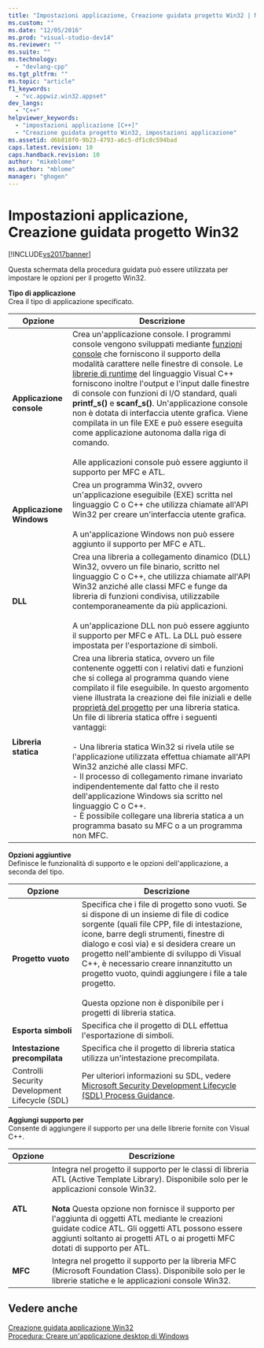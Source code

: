 ```yaml
---
title: "Impostazioni applicazione, Creazione guidata progetto Win32 | Microsoft Docs"
ms.custom: ""
ms.date: "12/05/2016"
ms.prod: "visual-studio-dev14"
ms.reviewer: ""
ms.suite: ""
ms.technology: 
  - "devlang-cpp"
ms.tgt_pltfrm: ""
ms.topic: "article"
f1_keywords: 
  - "vc.appwiz.win32.appset"
dev_langs: 
  - "C++"
helpviewer_keywords: 
  - "impostazioni applicazione [C++]"
  - "Creazione guidata progetto Win32, impostazioni applicazione"
ms.assetid: d6b818f0-9b23-4793-a6c5-df1c8c594bad
caps.latest.revision: 10
caps.handback.revision: 10
author: "mikeblome"
ms.author: "mblome"
manager: "ghogen"
---
```

# Impostazioni applicazione, Creazione guidata progetto Win32
[!INCLUDE[vs2017banner](../assembler/inline/includes/vs2017banner.md)]

Questa schermata della procedura guidata può essere utilizzata per impostare le opzioni per il progetto Win32.  
  
 **Tipo di applicazione**  
 Crea il tipo di applicazione specificato.  
  
|Opzione|Descrizione|  
|-------------|-----------------|  
|**Applicazione console**|Crea un'applicazione console.  I programmi console vengono sviluppati mediante [funzioni console](https://msdn.microsoft.com/en-us/library/ms813137.aspx) che forniscono il supporto della modalità carattere nelle finestre di console.  Le [librerie di runtime](../c-runtime-library/c-run-time-library-reference.md) del linguaggio Visual C\+\+ forniscono inoltre l'output e l'input dalle finestre di console con funzioni di I\/O standard, quali **printf\_s\(\)** e **scanf\_s\(\)**.  Un'applicazione console non è dotata di interfaccia utente grafica.  Viene compilata in un file EXE e può essere eseguita come applicazione autonoma dalla riga di comando.<br /><br /> Alle applicazioni console può essere aggiunto il supporto per MFC e ATL.|  
|**Applicazione Windows**|Crea un programma Win32,  ovvero un'applicazione eseguibile \(EXE\) scritta nel linguaggio C o C\+\+ che utilizza chiamate all'API Win32 per creare un'interfaccia utente grafica.<br /><br /> A un'applicazione Windows non può essere aggiunto il supporto per MFC e ATL.|  
|**DLL**|Crea una libreria a collegamento dinamico \(DLL\) Win32,  ovvero un file binario, scritto nel linguaggio C o C\+\+, che utilizza chiamate all'API Win32 anziché alle classi MFC e funge da libreria di funzioni condivisa, utilizzabile contemporaneamente da più applicazioni.<br /><br /> A un'applicazione DLL non può essere aggiunto il supporto per MFC e ATL.  La DLL può essere impostata per l'esportazione di simboli.|  
|**Libreria statica**|Crea una libreria statica,  ovvero un file contenente oggetti con i relativi dati e funzioni che si collega al programma quando viene compilato il file eseguibile.  In questo argomento viene illustrata la creazione dei file iniziali e delle [proprietà del progetto](../ide/property-pages-visual-cpp.md) per una libreria statica.  Un file di libreria statica offre i seguenti vantaggi:<br /><br /> -   Una libreria statica Win32 si rivela utile se l'applicazione utilizzata effettua chiamate all'API Win32 anziché alle classi MFC.<br />-   Il processo di collegamento rimane invariato indipendentemente dal fatto che il resto dell'applicazione Windows sia scritto nel linguaggio C o C\+\+.<br />-   È possibile collegare una libreria statica a un programma basato su MFC o a un programma non MFC.|  
  
 **Opzioni aggiuntive**  
 Definisce le funzionalità di supporto e le opzioni dell'applicazione, a seconda del tipo.  
  
|Opzione|Descrizione|  
|-------------|-----------------|  
|**Progetto vuoto**|Specifica che i file di progetto sono vuoti.  Se si dispone di un insieme di file di codice sorgente \(quali file CPP, file di intestazione, icone, barre degli strumenti, finestre di dialogo e così via\) e si desidera creare un progetto nell'ambiente di sviluppo di Visual C\+\+, è necessario creare innanzitutto un progetto vuoto, quindi aggiungere i file a tale progetto.<br /><br /> Questa opzione non è disponibile per i progetti di libreria statica.|  
|**Esporta simboli**|Specifica che il progetto di DLL effettua l'esportazione di simboli.|  
|**Intestazione precompilata**|Specifica che il progetto di libreria statica utilizza un'intestazione precompilata.|  
|Controlli Security Development Lifecycle \(SDL\)|Per ulteriori informazioni su SDL, vedere [Microsoft Security Development Lifecycle \(SDL\)  Process Guidance](84aed186-1d75-4366-8e61-8d258746bopq).|  
  
 **Aggiungi supporto per**  
 Consente di aggiungere il supporto per una delle librerie fornite con Visual C\+\+.  
  
|Opzione|Descrizione|  
|-------------|-----------------|  
|**ATL**|Integra nel progetto il supporto per le classi di libreria ATL \(Active Template Library\).  Disponibile solo per le applicazioni console Win32.<br /><br /> **Nota** Questa opzione non fornisce il supporto per l'aggiunta di oggetti ATL mediante le creazioni guidate codice ATL.  Gli oggetti ATL possono essere aggiunti soltanto ai progetti ATL o ai progetti MFC dotati di supporto per ATL.|  
|**MFC**|Integra nel progetto il supporto per la libreria MFC \(Microsoft Foundation Class\).  Disponibile solo per le librerie statiche e le applicazioni console Win32.|  
  
## Vedere anche  
 [Creazione guidata applicazione Win32](../windows/win32-application-wizard.md)   
 [Procedura: Creare un'applicazione desktop di Windows](../Topic/How%20to:%20Create%20a%20Windows%20Desktop%20Application.md)